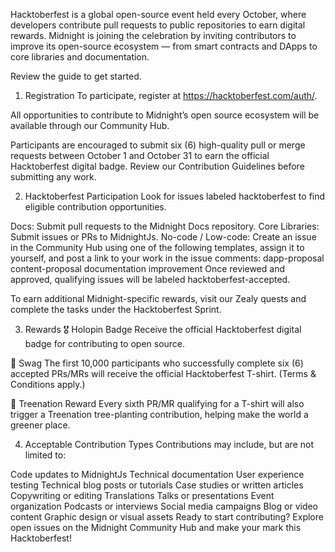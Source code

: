 Hacktoberfest is a global open-source event held every October, where developers contribute pull requests to public repositories to earn digital rewards.
Midnight is joining the celebration by inviting contributors to improve its open-source ecosystem — from smart contracts and DApps to core libraries and documentation.

Review the guide to get started.

1. Registration
To participate, register at https://hacktoberfest.com/auth/.

All opportunities to contribute to Midnight’s open source ecosystem will be available through our Community Hub.

Participants are encouraged to submit six (6) high-quality pull or merge requests between October 1 and October 31 to earn the official Hacktoberfest digital badge.
Review our Contribution Guidelines before submitting any work.

2. Hacktoberfest Participation
Look for issues labeled hacktoberfest to find eligible contribution opportunities.

Docs: Submit pull requests to the Midnight Docs repository.
Core Libraries: Submit issues or PRs to MidnightJs.
No-code / Low-code: Create an issue in the Community Hub using one of the following templates, assign it to yourself, and post a link to your work in the issue comments:
dapp-proposal
content-proposal
documentation improvement
Once reviewed and approved, qualifying issues will be labeled hacktoberfest-accepted.

To earn additional Midnight-specific rewards, visit our Zealy quests and complete the tasks under the Hacktoberfest Sprint.

3. Rewards
🎖️ Holopin Badge
Receive the official Hacktoberfest digital badge for contributing to open source.

👕 Swag
The first 10,000 participants who successfully complete six (6) accepted PRs/MRs will receive the official Hacktoberfest T-shirt. (Terms & Conditions apply.)

🌳 Treenation Reward
Every sixth PR/MR qualifying for a T-shirt will also trigger a Treenation tree-planting contribution, helping make the world a greener place.

4. Acceptable Contribution Types
Contributions may include, but are not limited to:

Code updates to MidnightJs
Technical documentation
User experience testing
Technical blog posts or tutorials
Case studies or written articles
Copywriting or editing
Translations
Talks or presentations
Event organization
Podcasts or interviews
Social media campaigns
Blog or video content
Graphic design or visual assets
Ready to start contributing?
Explore open issues on the Midnight Community Hub and make your mark this Hacktoberfest!